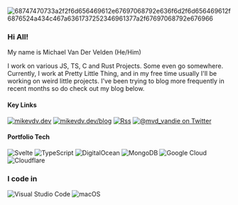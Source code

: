 ![68747470733a2f2f6d656469612e67697068792e636f6d2f6d656469612f6876524a434c467a6361737252346961377a2f67697068792e676966](https://user-images.githubusercontent.com/9092863/176780937-95c5d1b5-ee92-4518-a77e-bc252a1bbdc2.gif)

### Hi All!
My name is Michael Van Der Velden (He/Him)

I work on various JS, TS, C and Rust Projects. Some even go somewhere.
Currently, I work at Pretty Little Thing, and in my free time usually I'll be working on weird little projects. I've been trying to blog more frequently in recent months so do check out my blog below.

#### Key Links
[![mikevdv.dev](https://img.shields.io/badge/portfolio-mikevdv.dev-orange?style=for-the-badge)](https://mikevdv.dev)
[![mikevdv.dev/blog](https://img.shields.io/badge/blog-mikevdv.dev/blog-red?style=for-the-badge)](https://mikevdv.dev/blog)
[![Rss](https://img.shields.io/badge/rss-F88900?style=for-the-badge&logo=rss&logoColor=white)](https://mikevdv.dev/blog/rss.xml)
[![@mvd_vandie on Twitter](https://img.shields.io/badge/twitter-@mvd_vandie-blue?style=for-the-badge&logo=twitter&color=1DA1F2)](https://twitter.com/mvd_vandie)

#### Portfolio Tech
![Svelte](https://img.shields.io/badge/svelte-%23f1413d.svg?style=for-the-badge&logo=svelte&logoColor=white)
![TypeScript](https://img.shields.io/badge/typescript-%23007ACC.svg?style=for-the-badge&logo=typescript&logoColor=white)
![DigitalOcean](https://img.shields.io/badge/DigitalOcean-%230167ff.svg?style=for-the-badge&logo=digitalOcean&logoColor=white)
![MongoDB](https://img.shields.io/badge/MongoDB-%234ea94b.svg?style=for-the-badge&logo=mongodb&logoColor=white)
![Google Cloud](https://img.shields.io/badge/GoogleCloud-%234285F4.svg?style=for-the-badge&logo=google-cloud&logoColor=white)
![Cloudflare](https://img.shields.io/badge/Cloudflare-F38020?style=for-the-badge&logo=Cloudflare&logoColor=white)

### I code in
![Visual Studio Code](https://img.shields.io/badge/Visual%20Studio%20Code-0078d7.svg?style=for-the-badge&logo=visual-studio-code&logoColor=white)
![macOS](https://a11ybadges.com/badge?logo=macos)
